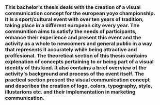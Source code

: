 ### This bachelor's thesis deals with the creation of a visual communication concept for the european yoyo championship. It is a sport/cultural event with over ten years of tradition, taking place in a different european city every year. The communition aims to satisfy the needs of participants, enhance their experience and present this event and the activity as a whole to newcomers and general public in a way that represents it accurately while being attractive and proffesional. The theoretical section of this thesis contains explenation of concepts pertaining to or being part of a visual identity of this kind. It also contains a brief overview of the activity's background and process of the event itself. The practical section present the visual communication concept and describes the creation of logo, colors, typography, style, illustarions etc. and their implementation in marketing communication.
